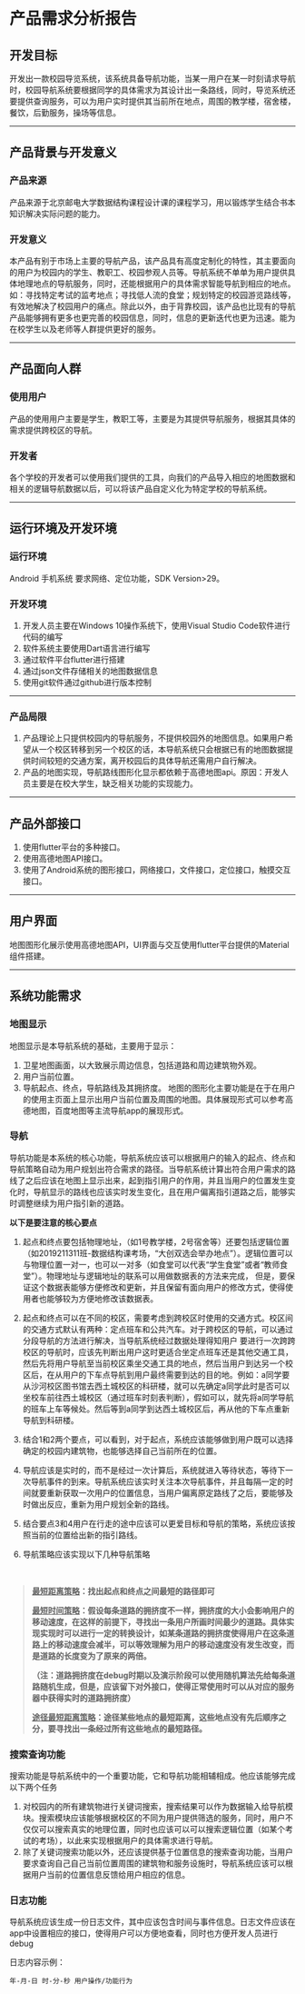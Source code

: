 # 产品需求分析报告

## 开发目标

开发出一款校园导览系统，该系统具备导航功能，当某一用户在某一时刻请求导航时，校园导航系统要根据同学的具体需求为其设计出一条路线，同时，导览系统还要提供查询服务，可以为用户实时提供其当前所在地点，周围的教学楼，宿舍楼，餐饮，后勤服务，操场等信息。

***

## 产品背景与开发意义

### 产品来源

产品来源于北京邮电大学数据结构课程设计课的课程学习，用以锻炼学生结合书本知识解决实际问题的能力。

### 开发意义

本产品有别于市场上主要的导航产品，该产品具有高度定制化的特性，其主要面向的用户为校园内的学生、教职工、校园参观人员等。导航系统不单单为用户提供具体地理地点的导航服务，同时，还能根据用户的具体需求智能导航到相应的地点。如：寻找特定考试的监考地点；寻找低人流的食堂；规划特定的校园游览路线等，有效地解决了校园用户的痛点。除此以外，由于背靠校园，该产品也比现有的导航产品能够拥有更多也更完善的校园信息，同时，信息的更新迭代也更为迅速。能为在校学生以及老师等人群提供更好的服务。

***

## 产品面向人群

### 使用用户

产品的使用用户主要是学生，教职工等，主要是为其提供导航服务，根据其具体的需求提供跨校区的导航。

### 开发者

各个学校的开发者可以使用我们提供的工具，向我们的产品导入相应的地图数据和相关的逻辑导航数据以后，可以将该产品自定义化为特定学校的导航系统。

***

## 运行环境及开发环境

### 运行环境

Android 手机系统 要求网络、定位功能，SDK Version>29。

### 开发环境

1. 开发人员主要在Windows 10操作系统下，使用Visual Studio Code软件进行代码的编写
2. 软件系统主要使用Dart语言进行编写
3. 通过软件平台flutter进行搭建
4. 通过json文件存储相关的地图数据信息
5. 使用git软件通过github进行版本控制

***

### 产品局限

1. 产品理论上只提供校园内的导航服务，不提供校园外的地图信息。如果用户希望从一个校区转移到另一个校区的话，本导航系统只会根据已有的地图数据提供时间较短的交通方案，离开校园后的具体导航还需用户自行解决。
2. 产品的地图实现，导航路线图形化显示都依赖于高德地图api。原因：开发人员主要是在校大学生，缺乏相关功能的实现能力。

***

## 产品外部接口

1. 使用flutter平台的多种接口。
2. 使用高德地图API接口。
3. 使用了Android系统的图形接口，网络接口，文件接口，定位接口，触摸交互接口。

***

## 用户界面

地图图形化展示使用高德地图API，UI界面与交互使用flutter平台提供的Material组件搭建。

***

## 系统功能需求

### 地图显示

地图显示是本导航系统的基础，主要用于显示：
1. 卫星地图画面，以大致展示周边信息，包括道路和周边建筑物外观。
2. 用户当前位置。
3. 导航起点、终点，导航路线及其拥挤度。
地图的图形化主要功能是在于在用户的使用主页面上显示出用户当前位置及周围的地图。具体展现形式可以参考高德地图，百度地图等主流导航app的展现形式。

### 导航

导航功能是本系统的核心功能，导航系统应该可以根据用户的输入的起点、终点和导航策略自动为用户规划出符合需求的路径。当导航系统计算出符合用户需求的路线了之后应该在地图上显示出来，起到指引用户的作用，并且当用户的位置发生变化时，导航显示的路线也应该实时发生变化，且在用户偏离指引道路之后，能够实时调整继续为用户指引新的道路。

**以下是要注意的核心要点**

1. 起点和终点要包括物理地址，（如1号教学楼，2号宿舍等）还要包括逻辑位置（如2019211311班-数据结构课考场，“大创双选会举办地点”）。逻辑位置可以与物理位置一对一，也可以一对多（如食堂可以代表“学生食堂”或者“教师食堂”）。物理地址与逻辑地址的联系可以用做数据表的方法来完成， 但是，要保证这个数据表能够方便修改和更新，并且保留有面向用户的修改方式，使得使用者也能够较为方便地修改该数据表。
2. 起点和终点可以在不同的校区，需要考虑到跨校区时使用的交通方式。校区间的交通方式默认有两种：定点班车和公共汽车。对于跨校区的导航，可以通过分段导航的方法进行解决，当导航系统经过数据处理得知用户 要进行一次跨跨校区的导航时，应该先判断出用户这时更适合坐定点班车还是其他交通工具，然后先将用户导航至当前校区乘坐交通工具的地点，然后当用户到达另一个校区后，在从用户的下车点导航到用户最终需要到达的目的地。例如：a同学要从沙河校区图书馆去西土城校区的科研楼，就可以先确定a同学此时是否可以坐校车前往西土城校区（通过班车时刻表判断），假如可以，就先将a同学导航的班车上车等候处。然后等到a同学到达西土城校区后，再从他的下车点重新导航到科研楼。
3. 结合1和2两个要点，可以看到，对于起点，系统应该能够做到用户既可以选择确定的校园内建筑物，也能够选择自己当前所在的位置。
4. 导航应该是实时的，而不是经过一次计算后，系统就进入等待状态，等待下一次导航事件的到来。导航系统应该实时关注本次导航事件，并且每隔一定的时间就要重新获取一次用户的位置信息，当用户偏离原定路线了之后，要能够及时做出反应，重新为用户规划全新的路线。
5. 结合要点3和4用户在行走的途中应该可以更爱目标和导航的策略，系统应该按照当前的位置给出新的指引路线。
6. 导航策略应该实现以下几种导航策略
   
   <br/>

> **<u>最短距离策略</u>：找出起点和终点之间最短的路径即可**
> 
> **<u>最短时间策略</u>：假设每条道路的拥挤度不一样，拥挤度的大小会影响用户的移动速度，在这样的前提下，寻找出一条用户所画时间最少的道路。具体实现实现时可以进行一定的转换设计，如某条道路的拥挤度使得用户在这条道路上的移动速度会减半，可以等效理解为用户的移动速度没有发生改变，而是道路的长度变为了原来的两倍。**
> 
> **（注：道路拥挤度在debug时期以及演示阶段可以使用随机算法先给每条道路随机生成，但是，应该留下对外接口，使得正常使用时可以从对应的服务器中获得实时的道路拥挤度）**
> 
> **<u>途径最短距离策略</u>：途径某些地点的最短距离，这些地点没有先后顺序之分，要寻找出一条经过所有这些地点的最短路径。**

### 搜索查询功能

搜索功能是导航系统中的一个重要功能，它和导航功能相辅相成。他应该能够完成以下两个任务

1. 对校园内的所有建筑物进行关键词搜索，搜索结果可以作为数据输入给导航模块。搜索模块应该能够根据校区的不同为用户提供筛选的服务，同时，用户不仅仅可以搜索真实的地理位置，同时也应该可以可以搜索逻辑位置（如某个考试的考场），以此来实现根据用户的具体需求进行导航。
2. 除了关键词搜索功能以外，还应该提供基于位置信息的搜索查询功能，当用户要求查询自己自己当前位置周围的建筑物和服务设施时，导航系统应该可以根据用户当前的位置信息反馈给用户相应的信息。

### 日志功能

导航系统应该生成一份日志文件，其中应该包含时间与事件信息。日志文件应该在app中设置相应的接口，使得用户可以方便地查看，同时也方便开发人员进行debug

日志内容示例：

`年-月-日 时-分-秒 用户操作/功能行为`

